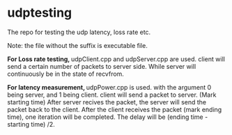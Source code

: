 # udptesting
The repo for testing the udp latency, loss rate etc.

Note: the file without the suffix is executable file.

<strong> For Loss rate testing, </strong>
udpClient.cpp and udpServer.cpp are used.
client will send a certain number of packets to server side. While server will continuously be in the state of recvfrom.

<strong> For latency measurement, </strong>
udpPower.cpp is used. with the argument 0 being server, and 1 being client.
client will send a packet to server. (Mark starting time) After server recives the packet, the server will send the packet back to the client. 
After the client receives the packet (mark ending time), one iteration will be completed. The delay will be (ending time - starting time) /2.

